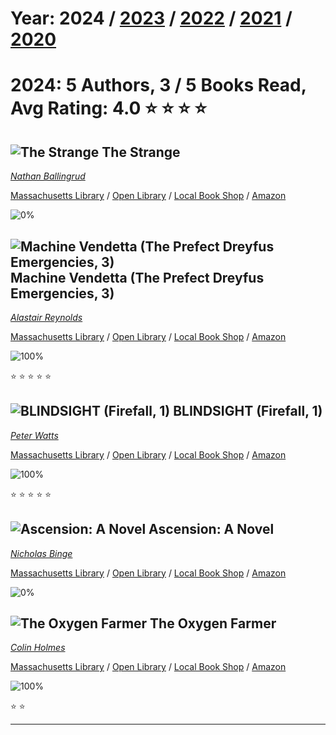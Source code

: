 # Year: 2024 / [2023](../books/2023) / [2022](../books/2022) / [2021](../books/2021) / [2020](../books/2020) 
# 2024: 5 Authors, 3 / 5 Books Read, Avg Rating: 4.0 :star: :star: :star: :star:

## ![The Strange](https://covers.openlibrary.org/b/isbn/9781534449954-M.jpg) The Strange
*[Nathan Ballingrud](../authors/NathanBallingrud)*

[Massachusetts Library](https://library.minlib.net/search/i=9781534449954) / [Open Library](https://openlibrary.org/isbn/9781534449954) / [Local Book Shop](https://bookshop.org/book/9781534449954) / [Amazon](https://amazon.com/dp/1534449957)

![0%](https://progress-bar.dev/0) 



## ![Machine Vendetta (The Prefect Dreyfus Emergencies, 3)](https://covers.openlibrary.org/b/isbn/9780316462846-M.jpg) Machine Vendetta (The Prefect Dreyfus Emergencies, 3)
*[Alastair Reynolds](../authors/AlastairReynolds)*

[Massachusetts Library](https://library.minlib.net/search/i=9780316462846) / [Open Library](https://openlibrary.org/isbn/9780316462846) / [Local Book Shop](https://bookshop.org/book/9780316462846) / [Amazon](https://amazon.com/dp/0316462845)

![100%](https://progress-bar.dev/100) 

:star: :star: :star: :star: :star:

## ![BLINDSIGHT (Firefall, 1)](https://covers.openlibrary.org/b/isbn/9780765319647-M.jpg) BLINDSIGHT (Firefall, 1)
*[Peter Watts](../authors/PeterWatts)*

[Massachusetts Library](https://library.minlib.net/search/i=9780765319647) / [Open Library](https://openlibrary.org/isbn/9780765319647) / [Local Book Shop](https://bookshop.org/book/9780765319647) / [Amazon](https://amazon.com/dp/0765319640)

![100%](https://progress-bar.dev/100) 

:star: :star: :star: :star: :star:

## ![Ascension: A Novel](https://covers.openlibrary.org/b/isbn/9780593539583-M.jpg) Ascension: A Novel
*[Nicholas Binge](../authors/NicholasBinge)*

[Massachusetts Library](https://library.minlib.net/search/i=9780593539583) / [Open Library](https://openlibrary.org/isbn/9780593539583) / [Local Book Shop](https://bookshop.org/book/9780593539583) / [Amazon](https://amazon.com/dp/0593539583)

![0%](https://progress-bar.dev/0) 



## ![The Oxygen Farmer](https://images-us.bookshop.org/ingram/9780744306675.jpg?height=300&v=v2) The Oxygen Farmer
*[Colin Holmes](../authors/ColinHolmes)*

[Massachusetts Library](https://library.minlib.net/search/i=9780744306675) / [Open Library](https://openlibrary.org/isbn/9780744306675) / [Local Book Shop](https://bookshop.org/book/9780744306675) / [Amazon](https://amazon.com/dp/0744306671)

![100%](https://progress-bar.dev/100) 

:star: :star:

---
